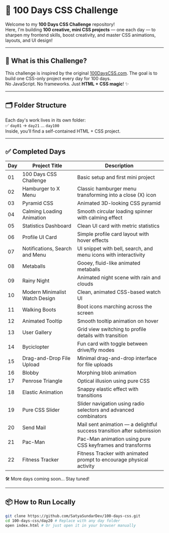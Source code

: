 # 🎯 100 Days CSS Challenge

Welcome to my **100 Days CSS Challenge** repository!  
Here, I'm building **100 creative, mini CSS projects** — one each day — to sharpen my frontend skills, boost creativity, and master CSS animations, layouts, and UI design!

---

## 🚀 What is this Challenge?

This challenge is inspired by the original [100DaysCSS.com](https://100dayscss.com/). The goal is to build one CSS-only project every day for 100 days.  
No JavaScript. No frameworks. Just **HTML + CSS magic**! ✨

---

## 🗂️ Folder Structure

Each day's work lives in its own folder:  
✅ `day01` → `day21` … `day100`  
Inside, you’ll find a self-contained HTML + CSS project.

---

## ✅ Completed Days

| Day | Project Title                  | Description                                                            |
| --- | ------------------------------ | ---------------------------------------------------------------------- |
| 01  | 100 Days CSS Challenge         | Basic setup and first mini project                                     |
| 02  | Hamburger to X Menu            | Classic hamburger menu transforming into a close (X) icon              |
| 03  | Pyramid CSS                    | Animated 3D-looking CSS pyramid                                        |
| 04  | Calming Loading Animation      | Smooth circular loading spinner with calming effect                    |
| 05  | Statistics Dashboard           | Clean UI card with metric statistics                                   |
| 06  | Profile UI Card                | Simple profile card layout with hover effects                          |
| 07  | Notifications, Search and Menu | UI snippet with bell, search, and menu icons with interactivity        |
| 08  | Metaballs                      | Gooey, fluid-like animated metaballs                                   |
| 09  | Rainy Night                    | Animated night scene with rain and clouds                              |
| 10  | Modern Minimalist Watch Design | Clean, animated CSS-based watch UI                                     |
| 11  | Walking Boots                  | Boot icons marching across the screen                                  |
| 12  | Animated Tooltip               | Smooth tooltip animation on hover                                      |
| 13  | User Gallery                   | Grid view switching to profile details with transition                 |
| 14  | Byciclopter                    | Fun card with toggle between drive/fly modes                           |
| 15  | Drag-and-Drop File Upload      | Minimal drag-and-drop interface for file uploads                       |
| 16  | Blobby                         | Morphing blob animation                                                |
| 17  | Penrose Triangle               | Optical illusion using pure CSS                                        |
| 18  | Elastic Animation              | Snappy elastic effect with transitions                                 |
| 19  | Pure CSS Slider                | Slider navigation using radio selectors and advanced combinators       |
| 20  | Send Mail                      | Mail sent animation — a delightful success transition after submission |
| 21  | Pac-Man                        | Pac-Man animation using pure CSS keyframes and transforms              |
| 22  | Fitness Tracker                | Fitness Tracker with animated prompt to encourage physical activity    |

🛠️ More days coming soon... Stay tuned!

---

## 📦 How to Run Locally

```bash
git clone https://github.com/SatyaSundarDev/100-days-css.git
cd 100-days-css/day20 # Replace with any day folder
open index.html # Or just open it in your browser manually
```
